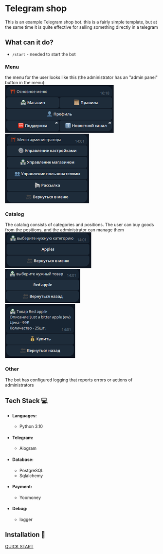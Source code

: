 # Telegram shop
This is an example Telegram shop bot.
this is a fairly simple template, but at the same time it is quite effective for selling something directly in a telegram

## What can it do?
- `/start` - needed to start the bot
### Menu
  the menu for the user looks like this (the administrator has an "admin panel" button in the menu):  
  ![](assets/menu_picture.png)  
  ![](assets/admin_menu_picture.png)
### Catalog
  The catalog consists of categories and positions. The user can buy goods from the positions, and the administrator can manage them
  ![](assets/categories_picture.png)  
  ![](assets/positions_picture.png)  
  ![](assets/position_description_picture.png)
### Other
  The bot has configured logging that reports errors or actions of administrators
## Tech Stack 💻
- #### Languages:
  - Python 3.10

- #### Telegram:
    - Aiogram

- #### Database:
    - PostgreSQL
    - Sqlalchemy

- #### Payment:
    - Yoomoney

- #### Debug:
    - logger

## Installation 💾
[QUICK START](markdown/quick_start.md)